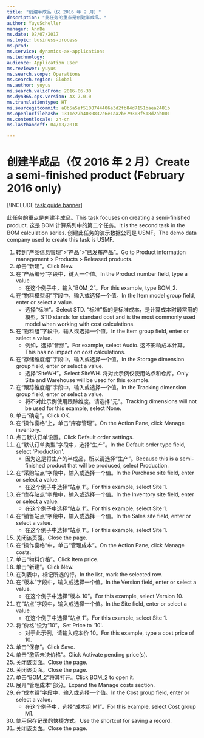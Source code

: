```yaml
--- 
title: "创建半成品（仅 2016 年 2 月）"
description: "此任务的重点是创建半成品。"
author: YuyuScheller
manager: AnnBe
ms.date: 02/07/2017
ms.topic: business-process
ms.prod: 
ms.service: dynamics-ax-applications
ms.technology: 
audience: Application User
ms.reviewer: yuyus
ms.search.scope: Operations
ms.search.region: Global
ms.author: yuyus
ms.search.validFrom: 2016-06-30
ms.dyn365.ops.version: AX 7.0.0
ms.translationtype: HT
ms.sourcegitcommit: a8b5a5af5108744406a3d2fb84d7151baea2481b
ms.openlocfilehash: 1311e27b4080832c6e1aa2b879308f518d2ab001
ms.contentlocale: zh-cn
ms.lasthandoff: 04/13/2018

---
```

# <a name="create-a-semi-finished-product-february-2016-only"></a><span data-ttu-id="a8665-103">创建半成品（仅 2016 年 2 月）</span><span class="sxs-lookup"><span data-stu-id="a8665-103">Create a semi-finished product (February 2016 only)</span></span>

[!INCLUDE [task guide banner](../../includes/task-guide-banner.md)]

<span data-ttu-id="a8665-104">此任务的重点是创建半成品。</span><span class="sxs-lookup"><span data-stu-id="a8665-104">This task focuses on creating a semi-finished product.</span></span> <span data-ttu-id="a8665-105">这是 BOM 计算系列中的第二个任务。</span><span class="sxs-lookup"><span data-stu-id="a8665-105">It is the second task in the BOM calculation series.</span></span> <span data-ttu-id="a8665-106">创建此任务的演示数据公司是 USMF。</span><span class="sxs-lookup"><span data-stu-id="a8665-106">The demo data company used to create this task is USMF.</span></span>

1. <span data-ttu-id="a8665-107">转到“产品信息管理”>“产品”>“已发布产品”。</span><span class="sxs-lookup"><span data-stu-id="a8665-107">Go to Product information management > Products > Released products.</span></span>
2. <span data-ttu-id="a8665-108">单击“新建”。</span><span class="sxs-lookup"><span data-stu-id="a8665-108">Click New.</span></span>
3. <span data-ttu-id="a8665-109">在“产品编号”字段中，键入一个值。</span><span class="sxs-lookup"><span data-stu-id="a8665-109">In the Product number field, type a value.</span></span>
    * <span data-ttu-id="a8665-110">在这个例子中，输入“BOM_2”。</span><span class="sxs-lookup"><span data-stu-id="a8665-110">For this example, type BOM_2.</span></span>  
4. <span data-ttu-id="a8665-111">在“物料模型组”字段中，输入或选择一个值。</span><span class="sxs-lookup"><span data-stu-id="a8665-111">In the Item model group field, enter or select a value.</span></span>
    * <span data-ttu-id="a8665-112">选择“标准”。</span><span class="sxs-lookup"><span data-stu-id="a8665-112">Select STD.</span></span> <span data-ttu-id="a8665-113">“标准”指的是标准成本，是计算成本时最常用的模型。</span><span class="sxs-lookup"><span data-stu-id="a8665-113">STD stands for standard cost and is the most commonly used model when working with cost calculations.</span></span>  
5. <span data-ttu-id="a8665-114">在“物料组”字段中，输入或选择一个值。</span><span class="sxs-lookup"><span data-stu-id="a8665-114">In the Item group field, enter or select a value.</span></span>
    * <span data-ttu-id="a8665-115">例如，选择“音频”。</span><span class="sxs-lookup"><span data-stu-id="a8665-115">For example, select Audio.</span></span> <span data-ttu-id="a8665-116">这不影响成本计算。</span><span class="sxs-lookup"><span data-stu-id="a8665-116">This has no impact on cost calculations.</span></span>  
6. <span data-ttu-id="a8665-117">在“存储维度组”字段中，输入或选择一个值。</span><span class="sxs-lookup"><span data-stu-id="a8665-117">In the Storage dimension group field, enter or select a value.</span></span>
    * <span data-ttu-id="a8665-118">选择“SiteWH”。</span><span class="sxs-lookup"><span data-stu-id="a8665-118">Select SiteWH.</span></span> <span data-ttu-id="a8665-119">将对此示例仅使用站点和仓库。</span><span class="sxs-lookup"><span data-stu-id="a8665-119">Only Site and Warehouse will be used for this example.</span></span>  
7. <span data-ttu-id="a8665-120">在“跟踪维度组”字段中，输入或选择一个值。</span><span class="sxs-lookup"><span data-stu-id="a8665-120">In the Tracking dimension group field, enter or select a value.</span></span>
    * <span data-ttu-id="a8665-121">将不对此示例使用跟踪维度。请选择"无"。</span><span class="sxs-lookup"><span data-stu-id="a8665-121">Tracking dimensions will not be used for this example, select None.</span></span>  
8. <span data-ttu-id="a8665-122">单击“确定”。</span><span class="sxs-lookup"><span data-stu-id="a8665-122">Click OK.</span></span>
9. <span data-ttu-id="a8665-123">在“操作窗格”上，单击“库存管理”。</span><span class="sxs-lookup"><span data-stu-id="a8665-123">On the Action Pane, click Manage inventory.</span></span>
10. <span data-ttu-id="a8665-124">点击默认订单设置。</span><span class="sxs-lookup"><span data-stu-id="a8665-124">Click Default order settings.</span></span>
11. <span data-ttu-id="a8665-125">在“默认订单类型”字段中，选择“生产”。</span><span class="sxs-lookup"><span data-stu-id="a8665-125">In the Default order type field, select 'Production'.</span></span>
    * <span data-ttu-id="a8665-126">因为这是将生产的半成品，所以请选择“生产”。</span><span class="sxs-lookup"><span data-stu-id="a8665-126">Because this is a semi-finished product that will be produced, select Production.</span></span>  
12. <span data-ttu-id="a8665-127">在“采购站点”字段中，输入或选择一个值。</span><span class="sxs-lookup"><span data-stu-id="a8665-127">In the Purchase site field, enter or select a value.</span></span>
    * <span data-ttu-id="a8665-128">在这个例子中选择“站点 1”。</span><span class="sxs-lookup"><span data-stu-id="a8665-128">For this example, select Site 1.</span></span>  
13. <span data-ttu-id="a8665-129">在“库存站点”字段中，输入或选择一个值。</span><span class="sxs-lookup"><span data-stu-id="a8665-129">In the Inventory site field, enter or select a value.</span></span>
    * <span data-ttu-id="a8665-130">在这个例子中选择“站点 1”。</span><span class="sxs-lookup"><span data-stu-id="a8665-130">For this example, select Site 1.</span></span>  
14. <span data-ttu-id="a8665-131">在“销售站点”字段中，输入或选择一个值。</span><span class="sxs-lookup"><span data-stu-id="a8665-131">In the Sales site field, enter or select a value.</span></span>
    * <span data-ttu-id="a8665-132">在这个例子中选择“站点 1”。</span><span class="sxs-lookup"><span data-stu-id="a8665-132">For this example, select Site 1.</span></span>  
15. <span data-ttu-id="a8665-133">关闭该页面。</span><span class="sxs-lookup"><span data-stu-id="a8665-133">Close the page.</span></span>
16. <span data-ttu-id="a8665-134">在“操作窗格”中，单击“管理成本”。</span><span class="sxs-lookup"><span data-stu-id="a8665-134">On the Action Pane, click Manage costs.</span></span>
17. <span data-ttu-id="a8665-135">单击“物料价格”。</span><span class="sxs-lookup"><span data-stu-id="a8665-135">Click Item price.</span></span>
18. <span data-ttu-id="a8665-136">单击“新建”。</span><span class="sxs-lookup"><span data-stu-id="a8665-136">Click New.</span></span>
19. <span data-ttu-id="a8665-137">在列表中，标记所选的行。</span><span class="sxs-lookup"><span data-stu-id="a8665-137">In the list, mark the selected row.</span></span>
20. <span data-ttu-id="a8665-138">在“版本”字段中，输入或选择一个值。</span><span class="sxs-lookup"><span data-stu-id="a8665-138">In the Version field, enter or select a value.</span></span>
    * <span data-ttu-id="a8665-139">在这个例子中选择“版本 10”。</span><span class="sxs-lookup"><span data-stu-id="a8665-139">For this example, select Version 10.</span></span>  
21. <span data-ttu-id="a8665-140">在“站点”字段中，输入或选择一个值。</span><span class="sxs-lookup"><span data-stu-id="a8665-140">In the Site field, enter or select a value.</span></span>
    * <span data-ttu-id="a8665-141">在这个例子中选择“站点 1”。</span><span class="sxs-lookup"><span data-stu-id="a8665-141">For this example, select Site 1.</span></span>  
22. <span data-ttu-id="a8665-142">将“价格”设为“10”。</span><span class="sxs-lookup"><span data-stu-id="a8665-142">Set Price to '10'.</span></span>
    * <span data-ttu-id="a8665-143">对于此示例，请输入成本价 10。</span><span class="sxs-lookup"><span data-stu-id="a8665-143">For this example, type a cost price of 10.</span></span>  
23. <span data-ttu-id="a8665-144">单击“保存”。</span><span class="sxs-lookup"><span data-stu-id="a8665-144">Click Save.</span></span>
24. <span data-ttu-id="a8665-145">单击“激活未决价格”。</span><span class="sxs-lookup"><span data-stu-id="a8665-145">Click Activate pending price(s).</span></span>
25. <span data-ttu-id="a8665-146">关闭该页面。</span><span class="sxs-lookup"><span data-stu-id="a8665-146">Close the page.</span></span>
26. <span data-ttu-id="a8665-147">关闭该页面。</span><span class="sxs-lookup"><span data-stu-id="a8665-147">Close the page.</span></span>
27. <span data-ttu-id="a8665-148">单击“BOM_2”将其打开。</span><span class="sxs-lookup"><span data-stu-id="a8665-148">Click BOM_2 to open it.</span></span>
28. <span data-ttu-id="a8665-149">展开“管理成本”部分。</span><span class="sxs-lookup"><span data-stu-id="a8665-149">Expand the Manage costs section.</span></span>
29. <span data-ttu-id="a8665-150">在“成本组”字段中，输入或选择一个值。</span><span class="sxs-lookup"><span data-stu-id="a8665-150">In the Cost group field, enter or select a value.</span></span>
    * <span data-ttu-id="a8665-151">在这个例子中，选择“成本组 M1”。</span><span class="sxs-lookup"><span data-stu-id="a8665-151">For this example, select Cost group M1.</span></span>  
30. <span data-ttu-id="a8665-152">使用保存记录的快捷方式。</span><span class="sxs-lookup"><span data-stu-id="a8665-152">Use the shortcut for saving a record.</span></span>
31. <span data-ttu-id="a8665-153">关闭该页面。</span><span class="sxs-lookup"><span data-stu-id="a8665-153">Close the page.</span></span>


